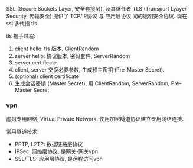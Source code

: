 SSL (Secure Sockets Layer, 安全套接层), 及其继任者 TLS (Transport Lyayer Security, 传输安全) 提供了 TCP/IP协议 与 应用层协议 间的透明安全协议. 现在 ssl 多代指 tls.

tls 握手过程:
1. client hello: tls 版本, ClientRandom
2. server hello: 协议版本, 密码套件, ServerRandom
3. server certificate.
4. client, server 交换必要参数, 生成预主密钥 (Pre-Master Secret).
5. (optional) client certificate
6. 生成会话密钥 (Master Secret), 用 ClientRandom, ServerRandom, Pre-Master Secret

### vpn

虚拟专用网络, Virtual Private Network, 使用加密隧道协议建立专用网络连接.

常用隧道技术:
- PPTP, L2TP: 数据链路层协议
- IPSec: 网络层协议, 是网关-网关vpn
- SSL/TLS: 应用层协议, 是远程访问vpn